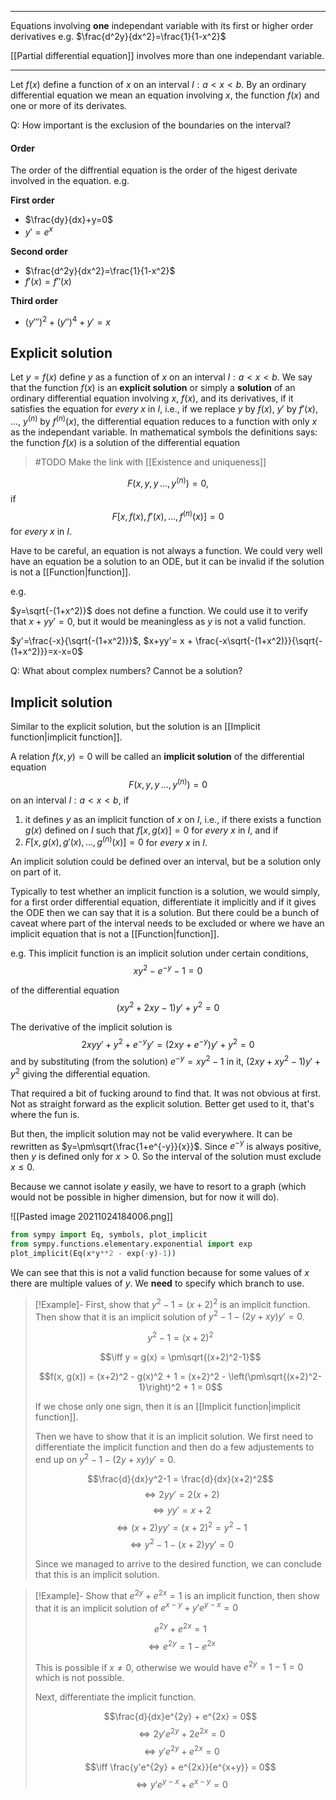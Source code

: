 -----
Equations involving **one** independant variable with its first or higher order derivatives
e.g. $\frac{d^2y}{dx^2}=\frac{1}{1-x^2}$

[[Partial differential equation]] involves more than one independant variable. 

-----

Let $f(x)$ define a function of $x$ on an interval $I: a<x<b$. By an ordinary differential equation we mean an equation involving $x$, the function $f(x)$ and one or more of its derivates.

Q: How important is the exclusion of the boundaries on the interval?

#### Order
The order of the diffrential equation is the order of the higest derivate involved in the equation. e.g.

**First order**

- $\frac{dy}{dx}+y=0$
- $y'=e^x$

**Second order**

- $\frac{d^2y}{dx^2}=\frac{1}{1-x^2}$
- $f'(x) = f''(x)$

**Third order**

- $(y''')^2 + (y'')^4 + y' = x$

## Explicit solution

Let $y=f(x)$ define $y$ as a function of $x$ on an interval $I: a<x<b$. We say that the function $f(x)$ is an **explicit solution** or simply a **solution** of an ordinary differential equation involving $x$, $f(x)$, and its derivatives, if it satisfies the equation for *every* $x$ in $I$, i.e., if we replace $y$ by $f(x)$, $y'$ by $f'(x)$, ..., $y^{(n)}$ by $f^{(n)}(x)$, the differential equation reduces to a function with only $x$ as the independant variable. In mathematical symbols the definitions says: the function $f(x)$ is a solution of the differential equation

> #TODO Make the link with [[Existence and uniqueness]]

$$F(x,y,y\,...,y^{(n)})=0,$$
if
$$F[x, f(x), f'(x), ..., f^{(n)}(x)]=0$$
for *every x* in $I$.

Have to be careful, an equation is not always a function. We could very well have an equation be a solution to an ODE, but it can be invalid if the solution is not a [[Function|function]].

e.g.

$y=\sqrt{-(1+x^2)}$ does not define a function. We could use it to verify that $x+yy'=0$, but it would be meaningless as $y$ is not a valid function.

$y'=\frac{-x}{\sqrt{-(1+x^2)}}$, $x+yy'= x + \frac{-x\sqrt{-(1+x^2)}}{\sqrt{-(1+x^2)}}=x-x=0$

Q: What about complex numbers? Cannot be a solution?

## Implicit solution
Similar to the explicit solution, but the solution is an [[Implicit function|implicit function]].

A relation $f(x,y)=0$ will be called an **implicit solution** of the differential equation
$$F(x,y,y\,...,y^{(n)})=0$$
on an interval $I: a<x<b$, if
1. it defines $y$ as an implicit function of $x$ on $I$, i.e., if there exists a function $g(x)$ defined on $I$ such that $f[x, g(x)]=0$ for *every x* in *I*, and if 
2. $F[x, g(x), g'(x), ..., g^{(n)}(x)]=0$ for *every x* in *I*.

An implicit solution could be defined over an interval, but be a solution only on part of it.

Typically to test whether an implicit function is a solution, we would simply, for a first order differential equation, differentiate it implicitly and if it gives the ODE then we can say that it is a solution. But there could be a bunch of caveat where part of the interval needs to be excluded or where we have an implicit equation that is not a [[Function|function]].

e.g. This implicit function is an implicit solution under certain conditions,
$$xy^2-e^{-y}-1=0$$

of the differential equation
$$(xy^2 + 2xy -1)y'+y^2=0$$

The derivative of the implicit solution is 
$$2xyy'+y^2+e^{-y}y'=(2xy+e^{-y})y'+y^2=0$$
and by substituting (from the solution) $e^{-y}=xy^2-1$ in it, $(2xy+xy^2-1)y'+y^2$ giving the differential equation.

That required a bit of fucking around to find that. It was not obvious at first. Not as straight forward as the explicit solution. Better get used to it, that's where the fun is.

But then, the implicit solution may not be valid everywhere. It can be rewritten as $y=\pm\sqrt{\frac{1+e^{-y}}{x}}$. Since $e^{-y}$ is always positive, then *y* is defined only for $x>0$. So the interval of the solution must exclude $x \le 0$.

Because we cannot isolate *y* easily, we have to resort to a graph (which would not be possible in higher dimension, but for now it will do).

![[Pasted image 20211024184006.png]]

```python
from sympy import Eq, symbols, plot_implicit
from sympy.functions.elementary.exponential import exp
plot_implicit(Eq(x*y**2 - exp(-y)-1))
```

We can see that this is not a valid function because for some values of *x* there are multiple values of *y*. We **need** to specify which branch to use.


> [!Example]-
> First, show that $y^2-1 = (x+2)^2$ is an implicit function. Then show that it is an implicit solution of $y^2-1-(2y+xy)y'=0$.
> 
>  $$y^2-1 = (x+2)^2$$
>  
>  $$\iff y = g(x) = \pm\sqrt{(x+2)^2-1}$$
>  
>  $$f(x, g(x)) = (x+2)^2 - g(x)^2 + 1 = (x+2)^2 - \left(\pm\sqrt{(x+2)^2-1}\right)^2 + 1 = 0$$
>  
>  If we chose only one sign, then it is an [[Implicit function|implicit function]]. 
>  
>  Then we have to show that it is an implicit solution. We first need to differentiate the implicit function and then do a few adjustements to end up on $y^2-1-(2y+xy)y'=0$.
>  
>  $$\frac{d}{dx}y^2-1 = \frac{d}{dx}(x+2)^2$$
>   $$\iff 2yy' = 2(x+2)$$
>   $$\iff yy' = x+2$$
>   $$\iff (x+2)yy' = (x+2)^2 = y^2-1$$
>   $$\iff y^2-1 - (x+2)yy' = 0$$
>  
>  Since we managed to arrive to the desired function, we can conclude that this is an implicit solution.



> [!Example]-
> Show that $e^{2y} + e^{2x} = 1$ is an implicit function, then show that it is an implicit solution of $e^{x-y} + y'e^{y-x}=0$
> 
> $$e^{2y} + e^{2x} = 1$$
>  $$\iff e^{2y} = 1 - e^{2x}$$
>  
>  This is possible if $x \ne 0$, otherwise we would have $e^{2y} = 1 -1=0$ which is not possible.
>  
>  Next, differentiate the implicit function.
>  
> $$\frac{d}{dx}e^{2y} + e^{2x} = 0$$
>  $$\iff 2y'e^{2y} + 2e^{2x} = 0$$
>  $$\iff y'e^{2y} + e^{2x} = 0$$
>  $$\iff \frac{y'e^{2y} + e^{2x}}{e^{x+y}} = 0$$
>  $$\iff y'e^{y-x} + e^{x-y} = 0$$